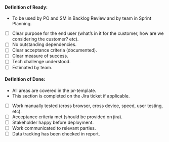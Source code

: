 #### Definition of Ready:
- To be used by PO and SM in Backlog Review and by team in Sprint Planning.
- [ ] Clear purpose for the end user (what’s in it for the customer, how are we considering the customer? etc).
- [ ] No outstanding dependencies.
- [ ] Clear acceptance criteria (documented).
- [ ] Clear measure of success.
- [ ] Tech challenge understood.
- [ ] Estimated by team.

#### Definition of Done:
- All areas are covered in the pr-template.
- This section is completed on the Jira ticket if applicable.
- [ ] Work manually tested (cross browser, cross device, speed, user testing, etc).
- [ ] Acceptance criteria met (should be provided on jira).
- [ ] Stakeholder happy before deployment.
- [ ] Work communicated to relevant parties.
- [ ] Data tracking has been checked in report.

